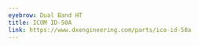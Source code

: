 ```yaml
---
eyebrow: Dual Band HT
title: ICOM ID-50A
link: https://www.dxengineering.com/parts/ico-id-50a
---
```

